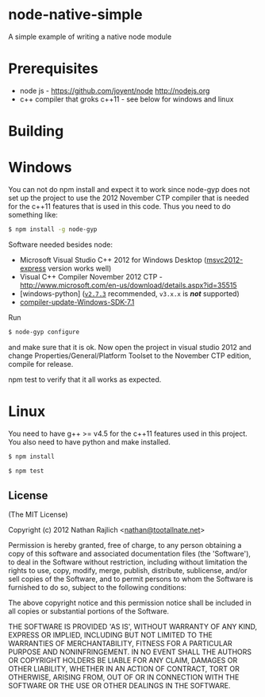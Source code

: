 node-native-simple
==================

A simple example of writing a native node module

Prerequisites
=============
* node js - https://github.com/joyent/node http://nodejs.org
* c++ compiler that groks c++11 - see below for windows and linux

Building
========
# Windows

You can not do npm install and expect it to work since node-gyp does not set up the project to use the 2012 November CTP compiler
that is needed for the c++11 features that is used in this code.
Thus you need to do something like:
``` bash
$ npm install -g node-gyp
```

Software needed besides node:
* Microsoft Visual Studio C++ 2012 for Windows Desktop ([msvc2012-express] version works well) 
* Visual C++ Compiler November 2012 CTP - http://www.microsoft.com/en-us/download/details.aspx?id=35515
* [windows-python] ([`v2.7.3`][windows-python-v2.7.3] recommended, `v3.x.x` is __*not*__ supported)
* [compiler-update-Windows-SDK-7.1]

Run 
``` bash
$ node-gyp configure
```

and make sure that it is ok.
Now open the project in visual studio 2012 and change Properties/General/Platform Toolset to the November CTP edition, compile for release.

npm test to verify that it all works as expected.

# Linux
You need to have g++ >= v4.5 for the c++11 features used in this project.
You also need to have python and make installed.

``` bash
$ npm install 
```

``` bash
$ npm test 
```

License
-------

(The MIT License)

Copyright (c) 2012 Nathan Rajlich &lt;nathan@tootallnate.net&gt;

Permission is hereby granted, free of charge, to any person obtaining
a copy of this software and associated documentation files (the
'Software'), to deal in the Software without restriction, including
without limitation the rights to use, copy, modify, merge, publish,
distribute, sublicense, and/or sell copies of the Software, and to
permit persons to whom the Software is furnished to do so, subject to
the following conditions:

The above copyright notice and this permission notice shall be
included in all copies or substantial portions of the Software.

THE SOFTWARE IS PROVIDED 'AS IS', WITHOUT WARRANTY OF ANY KIND,
EXPRESS OR IMPLIED, INCLUDING BUT NOT LIMITED TO THE WARRANTIES OF
MERCHANTABILITY, FITNESS FOR A PARTICULAR PURPOSE AND NONINFRINGEMENT.
IN NO EVENT SHALL THE AUTHORS OR COPYRIGHT HOLDERS BE LIABLE FOR ANY
CLAIM, DAMAGES OR OTHER LIABILITY, WHETHER IN AN ACTION OF CONTRACT,
TORT OR OTHERWISE, ARISING FROM, OUT OF OR IN CONNECTION WITH THE
SOFTWARE OR THE USE OR OTHER DEALINGS IN THE SOFTWARE.

[windows-python-v2.7.3]: http://www.python.org/download/releases/2.7.3#download
[msvc2012-express]: http://www.microsoft.com/en-us/download/details.aspx?id=34673
[win7sdk]: http://www.microsoft.com/en-us/download/details.aspx?id=8279
[compiler-update-Windows-SDK-7.1]: http://www.microsoft.com/en-us/download/details.aspx?id=4422
